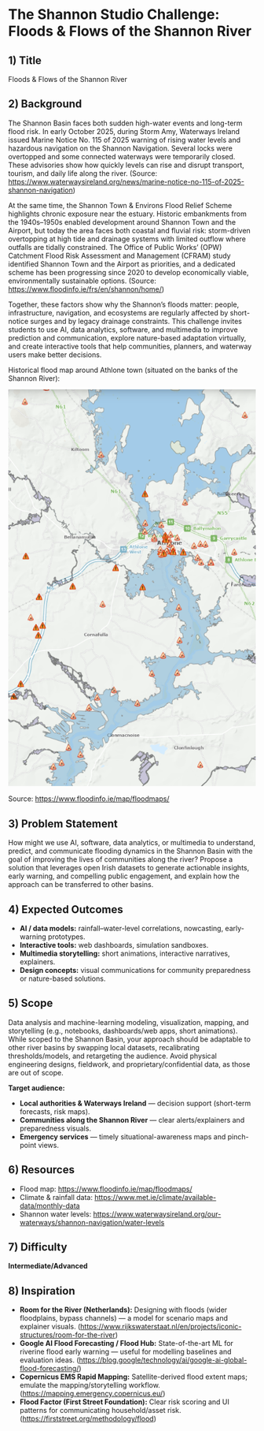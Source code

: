 # The Shannon Studio Challenge: Floods & Flows of the Shannon River

## 1) Title
Floods & Flows of the Shannon River

## 2) Background
The Shannon Basin faces both sudden high-water events and long-term flood risk. In early October 2025, during Storm Amy, Waterways Ireland issued Marine Notice No. 115 of 2025 warning of rising water levels and hazardous navigation on the Shannon Navigation. Several locks were overtopped and some connected waterways were temporarily closed. These advisories show how quickly levels can rise and disrupt transport, tourism, and daily life along the river. (Source: https://www.waterwaysireland.org/news/marine-notice-no-115-of-2025-shannon-navigation)

At the same time, the Shannon Town & Environs Flood Relief Scheme highlights chronic exposure near the estuary. Historic embankments from the 1940s–1950s enabled development around Shannon Town and the Airport, but today the area faces both coastal and fluvial risk: storm-driven overtopping at high tide and drainage systems with limited outflow where outfalls are tidally constrained. The Office of Public Works’ (OPW) Catchment Flood Risk Assessment and Management (CFRAM) study identified Shannon Town and the Airport as priorities, and a dedicated scheme has been progressing since 2020 to develop economically viable, environmentally sustainable options. (Source: https://www.floodinfo.ie/frs/en/shannon/home/)

Together, these factors show why the Shannon’s floods matter: people, infrastructure, navigation, and ecosystems are regularly affected by short-notice surges and by legacy drainage constraints. This challenge invites students to use AI, data analytics, software, and multimedia to improve prediction and communication, explore nature-based adaptation virtually, and create interactive tools that help communities, planners, and waterway users make better decisions.


Historical flood map around Athlone town (situated on the banks of the Shannon River):
 
 ![Athlone floods](assets/floods_athlone.png)

 Source: https://www.floodinfo.ie/map/floodmaps/  

## 3) Problem Statement
How might we use AI, software, data analytics, or multimedia to understand, predict, and communicate flooding dynamics in the Shannon Basin with the goal of improving the lives of communities along the river? Propose a solution that leverages open Irish datasets to generate actionable insights, early warning, and compelling public engagement, and explain how the approach can be transferred to other basins.


## 4) Expected Outcomes
- **AI / data models:** rainfall–water-level correlations, nowcasting, early-warning prototypes.  
- **Interactive tools:** web dashboards, simulation sandboxes.  
- **Multimedia storytelling:** short animations, interactive narratives, explainers.  
- **Design concepts:** visual communications for community preparedness or nature-based solutions.
  

## 5) Scope
Data analysis and machine-learning modeling, visualization, mapping, and storytelling (e.g., notebooks, dashboards/web apps, short animations). While scoped to the Shannon Basin, your approach should be adaptable to other river basins by swapping local datasets, recalibrating thresholds/models, and retargeting the audience. Avoid physical engineering designs, fieldwork, and proprietary/confidential data, as those are out of scope.


**Target audience:**
- **Local authorities & Waterways Ireland** — decision support (short-term forecasts, risk maps).  
- **Communities along the Shannon River** — clear alerts/explainers and preparedness visuals.  
- **Emergency services** — timely situational-awareness maps and pinch-point views.
  

## 6) Resources
- Flood map: https://www.floodinfo.ie/map/floodmaps/  
- Climate & rainfall data: https://www.met.ie/climate/available-data/monthly-data  
- Shannon water levels: https://www.waterwaysireland.org/our-waterways/shannon-navigation/water-levels
  

## 7) Difficulty
**Intermediate/Advanced** 

## 8) Inspiration

- **Room for the River (Netherlands):** Designing with floods (wider floodplains, bypass channels) — a model for scenario maps and explainer visuals. (https://www.rijkswaterstaat.nl/en/projects/iconic-structures/room-for-the-river)
- **Google AI Flood Forecasting / Flood Hub:** State-of-the-art ML for riverine flood early warning — useful for modelling baselines and evaluation ideas. (https://blog.google/technology/ai/google-ai-global-flood-forecasting/)
- **Copernicus EMS Rapid Mapping:** Satellite-derived flood extent maps; emulate the mapping/storytelling workflow. (https://mapping.emergency.copernicus.eu/)
- **Flood Factor (First Street Foundation):** Clear risk scoring and UI patterns for communicating household/asset risk. (https://firststreet.org/methodology/flood)



